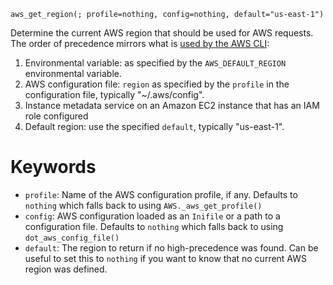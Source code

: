```
aws_get_region(; profile=nothing, config=nothing, default="us-east-1")
```

Determine the current AWS region that should be used for AWS requests. The order of precedence mirrors what is [used by the AWS CLI](https://docs.aws.amazon.com/cli/latest/userguide/cli-configure-quickstart.html#cli-configure-quickstart-precedence):

1. Environmental variable: as specified by the `AWS_DEFAULT_REGION` environmental variable.
2. AWS configuration file: `region` as specified by the `profile` in the configuration file, typically "~/.aws/config".
3. Instance metadata service on an Amazon EC2 instance that has an IAM role configured
4. Default region: use the specified `default`, typically "us-east-1".

# Keywords

  * `profile`: Name of the AWS configuration profile, if any. Defaults to `nothing` which falls back to using `AWS._aws_get_profile()`
  * `config`: AWS configuration loaded as an `Inifile` or a path to a configuration file. Defaults to `nothing` which falls back to using `dot_aws_config_file()`
  * `default`: The region to return if no high-precedence was found. Can be useful to set this to `nothing` if you want to know that no current AWS region was defined.
